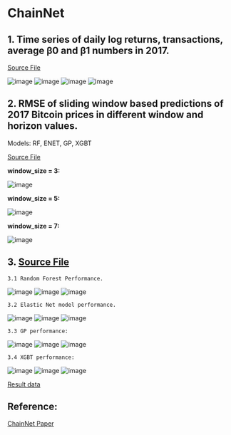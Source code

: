 # ChainNet

## 1. Time series of daily log returns, transactions, average β0 and β1 numbers in 2017.
   
[Source File](./experiment_data/fig2.ipynb)

![image](./experiment_data/data_2017_total_tx_log.jpg)
![image](./experiment_data/data_2017_total_tx.jpg)
![image](./experiment_data/betti_0.jpg)
![image](./experiment_data/betti_1.jpg)



## 2. RMSE of sliding window based predictions of 2017 Bitcoin prices in different window and horizon values.

Models: RF, ENET, GP, XGBT

[Source File](./best_performance/best_performance.py)

<b>window_size = 3: </b>

![image](./best_performance/result_image/base_rmse_window_3_line.png)

<b>window_size = 5: </b>

![image](./best_performance/result_image/base_rmse_window_5_line.png)

<b>window_size = 7: </b>

![image](./best_performance/result_image/base_rmse_window_7_line.png)


<!-- Models: RF, ENET, GP, XGBT, ARIMAX (last version)

[Source File](./experiment_rmse/rmse_models.py)

<b>window_size = 3</b>

![image](./experiment_rmse/version_12_14_09_10/WINDOW_3_5.png)

<b>window_size = 5</b>

![image](./experiment_rmse/version_12_14_09_10/WINDOW_5_5.png)

<b>window_size = 7</b>

![image](./experiment_rmse/version_12_14_09_10/WINDOW_7_5.png) -->



## 3. [Source File](./best_performance/best_performance.py)

    3.1 Random Forest Performance.

![image](./best_performance/result_image/rf_window_3.png)
![image](./best_performance/result_image/rf_window_5.png)
![image](./best_performance/result_image/rf_window_7.png)

    3.2 Elastic Net model performance.

![image](./best_performance/result_image/enet_window_3.png)
![image](./best_performance/result_image/enet_window_5.png)
![image](./best_performance/result_image/enet_window_7.png)
    
    3.3 GP performance:

![image](./best_performance/result_image/gp_window_3.png)
![image](./best_performance/result_image/gp_window_5.png)
![image](./best_performance/result_image/gp_window_7.png)

    3.4 XGBT performance:

![image](./best_performance/result_image/xgbt_window_3.png)
![image](./best_performance/result_image/xgbt_window_5.png)
![image](./best_performance/result_image/xgbt_window_7.png)

[Result data](./best_performance/result_data/)

## Reference:

[ChainNet Paper](https://arxiv.org/pdf/1908.06971)
